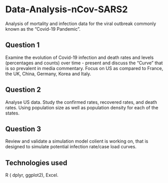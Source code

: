 # Data-Analysis-nCov-SARS2
 Analysis of mortality and infection data for the viral outbreak commonly known as the “Covid-19 Pandemic”.
 
 
 
 ## Question 1
Examine the evolution of Covid-19 infection and death rates and levels (percentages and counts) over time - present and discuss the “Curve” that is so prevalent in media
commentary. Focus on US as compared to France, the UK, China, Germany, Korea and Italy.

## Question 2

Analyse US data. Study the confirmed rates, recovered rates, and death
rates. Using population size as well as population density for each of the states.

## Question 3

Review and validate a simulation model colient is working on, that is designed to simulate potential
infection rate/case load curves.


## Technologies used

R ( dplyr, ggplot2), Excel.
